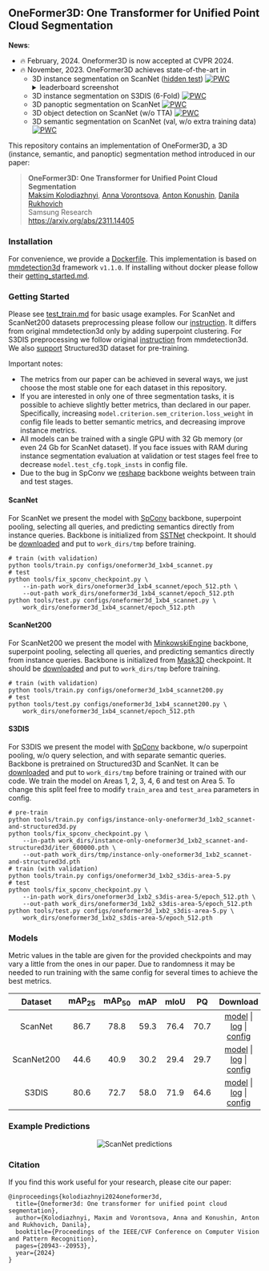 ## OneFormer3D: One Transformer for Unified Point Cloud Segmentation

**News**:
 * :fire: February, 2024. Oneformer3D is now accepted at CVPR 2024.
 * :fire: November, 2023. OneFormer3D achieves state-of-the-art in
   * 3D instance segmentation on ScanNet ([hidden test](https://kaldir.vc.in.tum.de/scannet_benchmark/semantic_instance_3d))
     [![PWC](https://img.shields.io/endpoint.svg?url=https://paperswithcode.com/badge/oneformer3d-one-transformer-for-unified-point/3d-instance-segmentation-on-scannetv2)](https://paperswithcode.com/sota/3d-instance-segmentation-on-scannetv2?p=oneformer3d-one-transformer-for-unified-point)
     <details>
        <summary>leaderboard screenshot</summary>
        <img src="https://github.com/filaPro/oneformer3d/assets/6030962/e8890fd9-336d-4851-85cb-06fbbb60abe3" alt="ScanNet leaderboard"/>
     </details>
   * 3D instance segmentation on S3DIS (6-Fold)
     [![PWC](https://img.shields.io/endpoint.svg?url=https://paperswithcode.com/badge/oneformer3d-one-transformer-for-unified-point/3d-instance-segmentation-on-s3dis)](https://paperswithcode.com/sota/3d-instance-segmentation-on-s3dis?p=oneformer3d-one-transformer-for-unified-point)
   * 3D panoptic segmentation on ScanNet
     [![PWC](https://img.shields.io/endpoint.svg?url=https://paperswithcode.com/badge/oneformer3d-one-transformer-for-unified-point/panoptic-segmentation-on-scannet)](https://paperswithcode.com/sota/panoptic-segmentation-on-scannet?p=oneformer3d-one-transformer-for-unified-point)
   * 3D object detection on ScanNet (w/o TTA)
     [![PWC](https://img.shields.io/endpoint.svg?url=https://paperswithcode.com/badge/oneformer3d-one-transformer-for-unified-point/3d-object-detection-on-scannetv2)](https://paperswithcode.com/sota/3d-object-detection-on-scannetv2?p=oneformer3d-one-transformer-for-unified-point)
   * 3D semantic segmentation on ScanNet (val, w/o extra training data) [![PWC](https://img.shields.io/endpoint.svg?url=https://paperswithcode.com/badge/oneformer3d-one-transformer-for-unified-point/semantic-segmentation-on-scannet)](https://paperswithcode.com/sota/semantic-segmentation-on-scannet?p=oneformer3d-one-transformer-for-unified-point)

This repository contains an implementation of OneFormer3D, a 3D (instance, semantic, and panoptic) segmentation method introduced in our paper:

> **OneFormer3D: One Transformer for Unified Point Cloud Segmentation**<br>
> [Maksim Kolodiazhnyi](https://github.com/col14m),
> [Anna Vorontsova](https://github.com/highrut),
> [Anton Konushin](https://scholar.google.com/citations?user=ZT_k-wMAAAAJ),
> [Danila Rukhovich](https://github.com/filaPro)
> <br>
> Samsung Research<br>
> https://arxiv.org/abs/2311.14405

### Installation

For convenience, we provide a [Dockerfile](Dockerfile).
This implementation is based on [mmdetection3d](https://github.com/open-mmlab/mmdetection3d) framework `v1.1.0`. If installing without docker please follow their [getting_started.md](https://github.com/open-mmlab/mmdetection3d/blob/22aaa47fdb53ce1870ff92cb7e3f96ae38d17f61/docs/en/get_started.md).


### Getting Started

Please see [test_train.md](https://github.com/open-mmlab/mmdetection3d/blob/22aaa47fdb53ce1870ff92cb7e3f96ae38d17f61/docs/en/user_guides/train_test.md) for basic usage examples.
For ScanNet and ScanNet200 datasets preprocessing please follow our [instruction](data/scannet). It differs from original mmdetection3d only by adding superpoint clustering. For S3DIS preprocessing we follow original [instruction](https://github.com/open-mmlab/mmdetection3d/tree/22aaa47fdb53ce1870ff92cb7e3f96ae38d17f61/data/s3dis) from mmdetection3d. We also [support](data/structured3d) Structured3D dataset for pre-training.

Important notes:
 * The metrics from our paper can be achieved in several ways, we just choose the most stable one for each dataset in this repository.
 * If you are interested in only one of three segmentation tasks, it is possible to achieve slightly better metrics, than declared in our paper. Specifically, increasing `model.criterion.sem_criterion.loss_weight` in config file leads to better semantic metrics, and decreasing improve instance metrics.
 * All models can be trained with a single GPU with 32 Gb memory (or even 24 Gb for ScanNet dataset). If you face issues with RAM during instance segmentation evaluation at validation or test stages feel free to decrease `model.test_cfg.topk_insts` in config file.
 * Due to the bug in SpConv we [reshape](tools/fix_spconv_checkpoint.py) backbone weights between train and test stages.

#### ScanNet

For ScanNet we present the model with [SpConv](https://github.com/traveller59/spconv) backbone, superpoint pooling, selecting all queries, and predicting semantics directly from instance queries. Backbone is initialized from [SSTNet](https://github.com/Gorilla-Lab-SCUT/SSTNet) checkpoint. It should be [downloaded](https://github.com/oneformer3d/oneformer3d/releases/download/v1.0/sstnet_scannet.pth) and put to `work_dirs/tmp` before training.

```shell
# train (with validation)
python tools/train.py configs/oneformer3d_1xb4_scannet.py
# test
python tools/fix_spconv_checkpoint.py \
    --in-path work_dirs/oneformer3d_1xb4_scannet/epoch_512.pth \
    --out-path work_dirs/oneformer3d_1xb4_scannet/epoch_512.pth
python tools/test.py configs/oneformer3d_1xb4_scannet.py \
    work_dirs/oneformer3d_1xb4_scannet/epoch_512.pth

```

#### ScanNet200

For ScanNet200 we present the model with [MinkowskiEngine](https://github.com/NVIDIA/MinkowskiEngine) backbone, superpoint pooling, selecting all queries, and predicting semantics directly from instance queries. Backbone is initialized from [Mask3D](https://github.com/JonasSchult/Mask3D) checkpoint. It should be [downloaded](https://github.com/oneformer3d/oneformer3d/releases/download/v1.0/mask3d_scannet200.pth) and put to `work_dirs/tmp` before training.

```shell
# train (with validation)
python tools/train.py configs/oneformer3d_1xb4_scannet200.py
# test
python tools/test.py configs/oneformer3d_1xb4_scannet200.py \
    work_dirs/oneformer3d_1xb4_scannet/epoch_512.pth
```

#### S3DIS

For S3DIS we present the model with [SpConv](https://github.com/traveller59/spconv) backbone, w/o superpoint pooling, w/o query selection, and with separate semantic queries. Backbone is pretrained on Structured3D and ScanNet. It can be [downloaded](https://github.com/oneformer3d/oneformer3d/releases/download/v1.0/instance-only-oneformer3d_1xb2_scannet-and-structured3d.pth) and put to `work_dirs/tmp` before training or trained with our code. We train the model on Areas 1, 2, 3, 4, 6 and test on Area 5. To change this split feel free to modify `train_area` and `test_area` parameters in config.

```shell
# pre-train
python tools/train.py configs/instance-only-oneformer3d_1xb2_scannet-and-structured3d.py
python tools/fix_spconv_checkpoint.py \
    --in-path work_dirs/instance-only-oneformer3d_1xb2_scannet-and-structured3d/iter_600000.pth \
    --out-path work_dirs/tmp/instance-only-oneformer3d_1xb2_scannet-and-structured3d.pth
# train (with validation)
python tools/train.py configs/oneformer3d_1xb2_s3dis-area-5.py
# test
python tools/fix_spconv_checkpoint.py \
    --in-path work_dirs/oneformer3d_1xb2_s3dis-area-5/epoch_512.pth \
    --out-path work_dirs/oneformer3d_1xb2_s3dis-area-5/epoch_512.pth
python tools/test.py configs/oneformer3d_1xb2_s3dis-area-5.py \
    work_dirs/oneformer3d_1xb2_s3dis-area-5/epoch_512.pth
```

### Models

Metric values in the table are given for the provided checkpoints and may vary a little from the ones in our paper. Due to randomness it may be needed to run training with the same config for several times to achieve the best metrics.

| Dataset | mAP<sub>25</sub> | mAP<sub>50</sub> | mAP | mIoU | PQ | Download |
|:-------:|:----------------:|:----------------:|:---:|:----:|:--:|:--------:|
| ScanNet | 86.7 | 78.8 | 59.3 | 76.4 | 70.7 | [model](https://github.com/oneformer3d/oneformer3d/releases/download/v1.0/oneformer3d_1xb4_scannet.pth) &#124; [log](https://github.com/oneformer3d/oneformer3d/releases/download/v1.0/oneformer3d_1xb4_scannet.log) &#124; [config](configs/oneformer3d_1xb4_scannet.py) |
| ScanNet200 | 44.6 | 40.9 | 30.2 | 29.4 | 29.7 | [model](https://github.com/oneformer3d/oneformer3d/releases/download/v1.0/oneformer3d_1xb4_scannet200.pth) &#124; [log](https://github.com/oneformer3d/oneformer3d/releases/download/v1.0/oneformer3d_1xb4_scannet200.log) &#124; [config](configs/oneformer3d_1xb4_scannet200.py) |
| S3DIS | 80.6 | 72.7 | 58.0 | 71.9 | 64.6 | [model](https://github.com/oneformer3d/oneformer3d/releases/download/v1.0/oneformer3d_1xb2_s3dis-area-5.pth) &#124; [log](https://github.com/oneformer3d/oneformer3d/releases/download/v1.0/oneformer3d_1xb2_s3dis-area-5.log) &#124; [config](configs/oneformer3d_1xb2_s3dis-area-5.py) |

### Example Predictions

<p align="center">
  <img src="https://github.com/filaPro/oneformer3d/assets/6030962/12809615-7ed5-46a0-9321-747451862295" alt="ScanNet predictions"/>
</p>

### Citation

If you find this work useful for your research, please cite our paper:

```
@inproceedings{kolodiazhnyi2024oneformer3d,
  title={Oneformer3d: One transformer for unified point cloud segmentation},
  author={Kolodiazhnyi, Maxim and Vorontsova, Anna and Konushin, Anton and Rukhovich, Danila},
  booktitle={Proceedings of the IEEE/CVF Conference on Computer Vision and Pattern Recognition},
  pages={20943--20953},
  year={2024}
}
```
